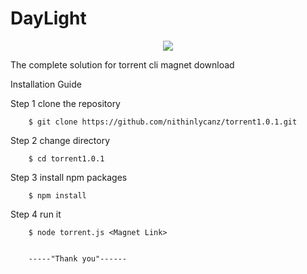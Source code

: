 # DayLight
<div align="center">
 <p align='center'>
  <p><img src=![Screenshot (1790)](https://github.com/nithinlycanz/Torrent1.0.1/assets/81744339/18feee5a-d7ef-4780-b779-a38eb11d37af)
></p>
 </p>
</div>
 
 The complete solution for torrent cli magnet download 

Installation Guide

Step 1
        clone the repository

        $ git clone https://github.com/nithinlycanz/torrent1.0.1.git

Step 2
        change directory

        $ cd torrent1.0.1

Step 3
        install npm packages

        $ npm install

Step 4
        run it

        $ node torrent.js <Magnet Link>


        -----"Thank you"------
